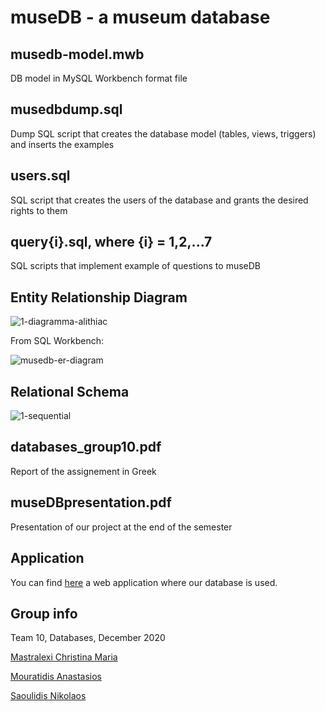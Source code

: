 # museDB - a museum database

## musedb-model.mwb
DB model in MySQL Workbench format file

## musedbdump.sql
Dump SQL script that creates the database model (tables, views, triggers) and inserts the examples

## users.sql
SQL script that creates the users of the database and grants the desired rights to them

## query{i}.sql, where {i} = 1,2,...7
SQL scripts that implement example of questions to museDB

## Entity Relationship Diagram

![1-diagramma-alithiac](https://user-images.githubusercontent.com/66207231/111873964-96ed4380-899b-11eb-8830-2ded2be7c045.png)

From SQL Workbench:

![musedb-er-diagram](https://user-images.githubusercontent.com/66207231/111874069-1c70f380-899c-11eb-9e89-1a7038452901.png)


## Relational Schema

![1-sequential](https://user-images.githubusercontent.com/66207231/111874024-eaf82800-899b-11eb-8298-8116b208a1fa.png)

## databases_group10.pdf
Report of the assignement in Greek

## museDBpresentation.pdf
Presentation of our project at the end of the semester

## Application

You can find [here](https://github.com/saouling/musedb) a web application where our database is used.

## Group info
Team 10, Databases, December 2020

[Mastralexi Christina Maria](https://github.com/cmastral)

[Mouratidis Anastasios](https://github.com/tasos-m)

[Saoulidis Nikolaos](https://github.com/saouling)

